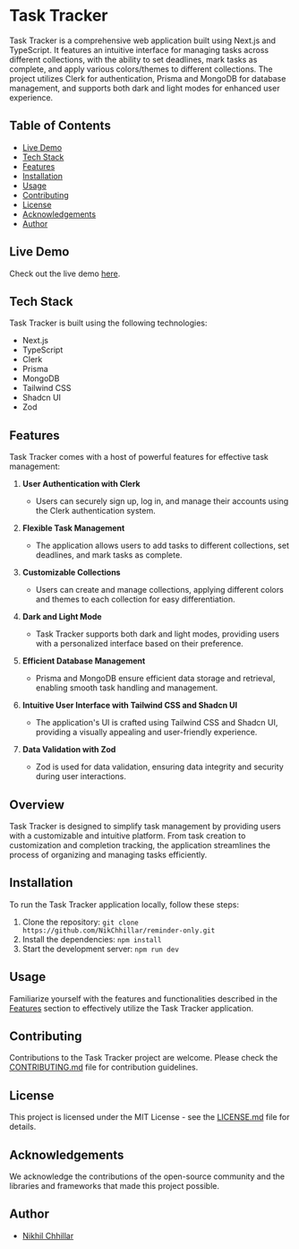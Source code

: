 # Task Tracker

Task Tracker is a comprehensive web application built using Next.js and TypeScript. It features an intuitive interface for managing tasks across different collections, with the ability to set deadlines, mark tasks as complete, and apply various colors/themes to different collections. The project utilizes Clerk for authentication, Prisma and MongoDB for database management, and supports both dark and light modes for enhanced user experience.

## Table of Contents

- [Live Demo](#live-demo)
- [Tech Stack](#tech-stack)
- [Features](#features)
- [Installation](#installation)
- [Usage](#usage)
- [Contributing](#contributing)
- [License](#license)
- [Acknowledgements](#acknowledgements)
- [Author](#author)

## Live Demo

Check out the live demo [here](https://task-tracker-navy-ten.vercel.app/).

## Tech Stack

Task Tracker is built using the following technologies:

- Next.js
- TypeScript
- Clerk
- Prisma
- MongoDB
- Tailwind CSS
- Shadcn UI
- Zod

## Features

Task Tracker comes with a host of powerful features for effective task management:

1. **User Authentication with Clerk**
   - Users can securely sign up, log in, and manage their accounts using the Clerk authentication system.

2. **Flexible Task Management**
   - The application allows users to add tasks to different collections, set deadlines, and mark tasks as complete.

3. **Customizable Collections**
   - Users can create and manage collections, applying different colors and themes to each collection for easy differentiation.

4. **Dark and Light Mode**
   - Task Tracker supports both dark and light modes, providing users with a personalized interface based on their preference.

5. **Efficient Database Management**
   - Prisma and MongoDB ensure efficient data storage and retrieval, enabling smooth task handling and management.

6. **Intuitive User Interface with Tailwind CSS and Shadcn UI**
   - The application's UI is crafted using Tailwind CSS and Shadcn UI, providing a visually appealing and user-friendly experience.

7. **Data Validation with Zod**
   - Zod is used for data validation, ensuring data integrity and security during user interactions.

## Overview

Task Tracker is designed to simplify task management by providing users with a customizable and intuitive platform. From task creation to customization and completion tracking, the application streamlines the process of organizing and managing tasks efficiently.

## Installation

To run the Task Tracker application locally, follow these steps:

1. Clone the repository: `git clone https://github.com/NikChhillar/reminder-only.git`
2. Install the dependencies: `npm install`
3. Start the development server: `npm run dev`

## Usage

Familiarize yourself with the features and functionalities described in the [Features](#features) section to effectively utilize the Task Tracker application.

## Contributing

Contributions to the Task Tracker project are welcome. Please check the [CONTRIBUTING.md](CONTRIBUTING.md) file for contribution guidelines.

## License

This project is licensed under the MIT License - see the [LICENSE.md](LICENSE.md) file for details.

## Acknowledgements

We acknowledge the contributions of the open-source community and the libraries and frameworks that made this project possible.

## Author

- [Nikhil Chhillar](https://github.com/NikChhillar)
